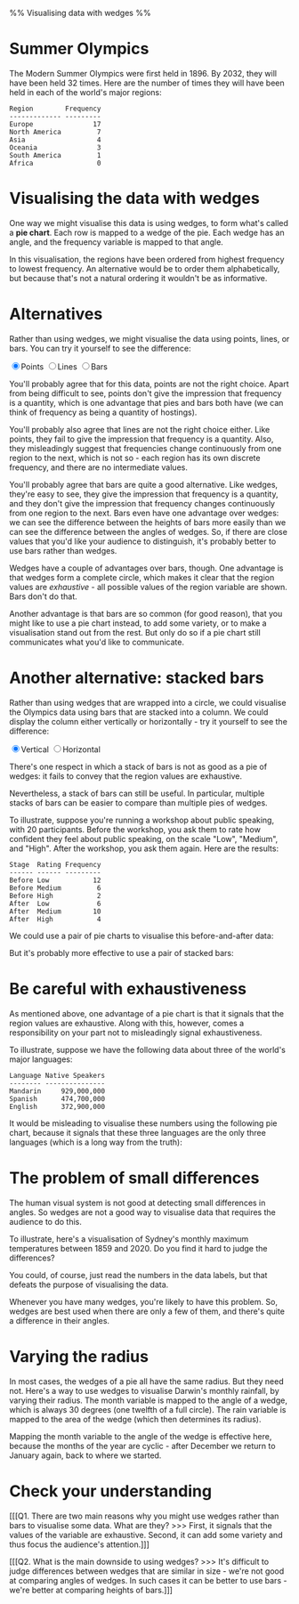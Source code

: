 %% Visualising data with wedges %%

# Summer Olympics

The Modern Summer Olympics were first held in 1896. By 2032, they will have been held 32 times. Here are the number of times they will have been held in each of the world's major regions:

```
Region        Frequency
------------- ---------
Europe               17
North America         7
Asia                  4
Oceania               3
South America         1
Africa                0
```

# Visualising the data with wedges

One way we might visualise this data is using wedges, to form what's called a **pie chart**. Each row is mapped to a wedge of the pie. Each wedge has an angle, and the frequency variable is mapped to that angle.

<div id="pie1"></div>
<script>
  let pie1 = Highcharts.chart("pie1", {
  	title: {text: "Frequency of Hosting the Summer Olympic Games, 1896-2032"},
  	caption: {text: "Source: International Olympic Committee"},
  	series: [{
  		type: "pie",
  		data: [
  			{name: "Europe", y: 17},
  			{name: "North America", y: 7},
  			{name: "Asia", y: 4},
  			{name: "Oceania", y: 3},
  			{name: "South America", y: 1},
  			{name: "Africa", y: 0},
  		],
  		dataLabels: {format: "{point.name} ({point.y})"},
  	}]
  });
</script>

In this visualisation, the regions have been ordered from highest frequency to lowest frequency. An alternative would be to order them alphabetically, but because that's not a natural ordering it wouldn't be as informative.

# Alternatives

Rather than using wedges, we might visualise the data using points, lines, or bars. You can try it yourself to see the difference:

<label onclick="alts.update({chart: {type: 'scatter'}})"><input type="radio" name="alts" checked/>Points</label>
<label onclick="alts.update({chart: {type: 'line'}})"><input type="radio" name="alts" />Lines</label>
<label onclick="alts.update({chart: {type: 'column'}})"><input type="radio" name="alts"/>Bars</label>
<div id="alts"></div>
<script>
  let alts = Highcharts.chart("alts", {
    chart: {type: "scatter"},
  	title: {text: "Frequency of Hosting the Summer Olympic Games, 1896-2032"},
  	caption: {text: "Source: International Olympic Committee"},
  	xAxis: {type: "category"},
  	yAxis: {title: {text: ""}, max: 20, tickInterval: 1, labels: {enabled: false}},
  	legend: {enabled: false},
  	series: [{
  		data: [
  			{name: "Europe", y: 17},
  			{name: "North America", y: 7},
  			{name: "Asia", y: 4},
  			{name: "Oceania", y: 3},
  			{name: "South America", y: 1},
  			{name: "Africa", y: 0},
  		],
  		dataLabels: {enabled: true},
  	}]
  });
</script>

You'll probably agree that for this data, points are not the right choice. Apart from being difficult to see, points don't give the impression that frequency is a quantity, which is one advantage that pies and bars both have (we can think of frequency as being a quantity of hostings).

You'll probably also agree that lines are not the right choice either. Like points, they fail to give the impression that frequency is a quantity. Also, they misleadingly suggest that frequencies change continuously from one region to the next, which is not so - each region has its own discrete frequency, and there are no intermediate values.

You'll probably agree that bars are quite a good alternative. Like wedges, they're easy to see, they give the impression that frequency is a quantity, and they don't give the impression that frequency changes continuously from one region to the next. Bars even have one advantage over wedges: we can see the difference between the heights of bars more easily than we can see the difference between the angles of wedges. So, if there are close values that you'd like your audience to distinguish, it's probably better to use bars rather than wedges.

Wedges have a couple of advantages over bars, though. One advantage is that wedges form a complete circle, which makes it clear that the region values are *exhaustive* - all possible values of the region variable are shown. Bars don't do that.

Another advantage is that bars are so common (for good reason), that you might like to use a pie chart instead, to add some variety, or to make a visualisation stand out from the rest. But only do so if a pie chart still communicates what you'd like to communicate.

# Another alternative: stacked bars

Rather than using wedges that are wrapped into a circle, we could visualise the Olympics data using bars that are stacked into a column. We could display the column either vertically or horizontally - try it yourself to see the difference:

<label><input type="radio" name="stack" onclick="stack.update({chart: {inverted: false}})" checked />Vertical</label>
<label><input type="radio" name="stack" onclick="stack.update({chart: {inverted: true}})" />Horizontal</label>
<div id="stack"></div>
<script>
  let stack = Highcharts.chart("stack", {
    chart: {type: "column"},
  	title: {text: "Frequency of Hosting the Summer Olympic Games, 1896-2032"},
  	caption: {text: "Source: International Olympic Committee"},
  	xAxis: {visible: false},
  	yAxis: {visible: false, title: {text: ""}, reversedStacks: false, endOnTick: false, labels: {format: "{value}%"}},
  	plotOptions: {series: {stacking: "percent", dataLabels: {enabled: true, format: "{point.series.name} ({point.y})"}}},
  	legend: {enabled: false},
  	series: [
  	  {name: "Europe", data: [17]},
  		{name: "North America", data: [7]},
  		{name: "Asia", data: [4]},
  		{name: "Oceania", data: [3]},
  		{name: "South America", data: [1]},
  		{name: "Africa", data: [0]},
  	],
  });
</script>

There's one respect in which a stack of bars is not as good as a pie of wedges: it fails to convey that the region values are exhaustive.

Nevertheless, a stack of bars can still be useful. In particular, multiple stacks of bars can be easier to compare than multiple pies of wedges.

To illustrate, suppose you're running a workshop about public speaking, with 20 participants. Before the workshop, you ask them to rate how confident they feel about public speaking, on the scale "Low", "Medium", and "High". After the workshop, you ask them again. Here are the results:

```
Stage  Rating Frequency
------ ------ ---------
Before Low           12
Before Medium         6
Before High           2
After  Low            6
After  Medium        10
After  High           4
```

We could use a pair of pie charts to visualise this before-and-after data: 

<div id="doublepie"></div>
<script>
  Highcharts.chart("doublepie", {
    chart: {type: "pie", height: 300},
  	title: {text: ""},
  	plotOptions: {series: {dataLabels: {distance: -20, format: "{point.name} ({point.y})"}}},
  	series: [{
  	  name: "Before",
  	  size: "80%",
  	  center: ["25%", "50%"],
  	  data: [{name: "Low", y: 12}, {name: "Medium", y: 6}, {name: "High", y: 2}]
  	},{
  	  name: "After",
  	  size: "80%",
  	  center: ["75%", "50%"],
  	  data: [{name: "Low", y: 6}, {name: "Medium", y: 10}, {name: "High", y: 4}]
  	}],
  });
</script>

But it's probably more effective to use a pair of stacked bars:

<div id="doublestack"></div>
<script>
  Highcharts.chart("doublestack", {
    chart: {type: "column"},
  	title: {text: ""},
  	xAxis: {visible: false},
  	yAxis: {visible: false, title: {text: ""}, reversedStacks: false, endOnTick: false, labels: {format: "{value}%"}},
  	plotOptions: {series: {stacking: "normal", dataLabels: {enabled: true, format: "{point.series.name} ({point.y})"}}},
  	legend: {enabled: false},
  	series: [{
  	  name: "Low",
  	  data: [{name: "Before", y: 12}, {name: "After", y: 6}],
  	 },{
  	  name: "Medium",
  	  data: [{name: "Before", y: 6}, {name: "After", y: 10}],
  	 },{
  	  name: "High",
  	  data: [{name: "Before", y: 2}, {name: "After", y: 4}],
  	}],
  });
</script>

# Be careful with exhaustiveness

As mentioned above, one advantage of a pie chart is that it signals that the region values are exhaustive. Along with this, however, comes a responsibility on your part not to misleadingly signal exhaustiveness.

To illustrate, suppose we have the following data about three of the world's major languages:

```
Language Native Speakers
-------- ---------------
Mandarin     929,000,000
Spanish      474,700,000
English      372,900,000
```
It would be misleading to visualise these numbers using the following pie chart, because it signals that these three languages are the only three languages (which is a long way from the truth):

<div id="langs"></div>
<script>
  Highcharts.chart("langs", {
  	title: {text: "Number of native speakers"},
  	series: [{
  		type: 'pie',
  		dataLabels: {format: "{point.name} ({point.y:,.0f})"},
  		data: [
  			{name: "Mandarin Chinese", y: 929000000},
  			{name: "Spanish", y: 474700000},
  			{name: "English", y: 372900000},
  		],
  	}]
  });
</script>

# The problem of small differences

The human visual system is not good at detecting small differences in angles. So wedges are not a good way to visualise data that requires the audience to do this.

To illustrate, here's a visualisation of Sydney's monthly maximum temperatures between 1859 and 2020. Do you find it hard to judge the differences?

<div id="rain"></div>
<script>
  Highcharts.chart("rain", {
  	title: {text: "Monthly Mean Maximum Temperature in Sydney, 1859-2020"},
  	caption: {text: "Source: Australian Bureau of Meteorology"},
  	xAxis: {title: {text: ""}, type: "category"},
  	yAxis: {min: 0, title: {text: "Temperature (C)"}},
  	legend: {enabled: false},
  	series: [{
  	  type: 'pie',
  	  dataLabels: {format: "{point.name} ({point.y}C)"},
  		data: [
        ["JAN",26.0],
        ["FEB",25.8],
        ["MAR",24.8],
        ["APR",22.5],
        ["MAY",19.5],
        ["JUN",17.0],
        ["JUL",16.4],
        ["AUG",17.9],
        ["SEP",20.1],
        ["OCT",22.2],
        ["NOV",23.7],
        ["DEC",25.2],
  		],
  	}]
  });
</script>

You could, of course, just read the numbers in the data labels, but that defeats the purpose of visualising the data.

Whenever you have many wedges, you're likely to have this problem. So, wedges are best used when there are only a few of them, and there's quite a difference in their angles.

# Varying the radius

In most cases, the wedges of a pie all have the same radius. But they need not. Here's a way to use wedges to visualise Darwin's monthly rainfall, by varying their radius. The month variable is mapped to the angle of a wedge, which is always 30 degrees (one twelfth of a full circle). The rain variable is mapped to the area of the wedge (which then determines its radius).  

<div id="rain2"></div>
<script src="https://code.highcharts.com/modules/variable-pie.js"></script>
<script>
  Highcharts.chart("rain2", {
  	title: {text: "Monthly Mean Rainfall in Darwin, 1859-2020"},
  	caption: {text: "Source: Australian Bureau of Meteorology"},
  	xAxis: {title: {text: ""}, type: "category"},
  	yAxis: {min: 0, title: {text: "Rainfall (mm)"}},
  	zAxis: {min: 0},
  	legend: {enabled: false},
  	series: [{
  	  type: 'variablepie',
  	  zMin: 0,
  	  colors: ["skyblue"],
  	  dataLabels: {format: "{point.name} ({point.z}mm)"},
  		data: [
        {name: "JAN", y: 1, z: 466},
        {name: "FEB", y: 1, z: 373},
        {name: "MAR", y: 1, z: 335},
        {name: "APR", y: 1, z: 108},
        {name: "MAY", y: 1, z: 25},
        {name: "JUN", y: 1, z: 2},
        {name: "JUL", y: 1, z: 1},
        {name: "AUG", y: 1, z: 6},
        {name: "SEP", y: 1, z: 17},
        {name: "OCT", y: 1, z: 65},
        {name: "NOV", y: 1, z: 137},
        {name: "DEC", y: 1, z: 276},
  		],
  	}]
  });
</script>

Mapping the month variable to the angle of the wedge is effective here, because the months of the year are cyclic - after December we return to January again, back to where we started.

# Check your understanding

[[[Q1. There are two main reasons why you might use wedges rather than bars to visualise some data. What are they? >>>
First, it signals that the values of the variable are exhaustive. Second, it can add some variety and thus focus the audience's attention.]]]

[[[Q2. What is the main downside to using wedges? >>>
It's difficult to judge differences between wedges that are similar in size - we're not good at comparing angles of wedges. In such cases it can be better to use bars - we're better at comparing heights of bars.]]]